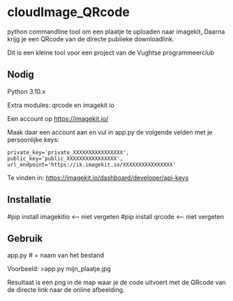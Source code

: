 # cloudImage_QRcode
python commandline tool om een plaatje te uploaden naar imagekit, Daarna krijg je een QRcode van de directe publieke downloadlink.

Dit is een kleine tool voor een project van de Vughtse programmeerclub 

Nodig
-------
Python 3.10.x

Extra modules: qrcode en imagekit io

Een account op https://imagekit.io/

Maak daar een account aan en vul in app.py de volgende velden met je persoonlijke keys:


    private_key='private_XXXXXXXXXXXXXXXX',
    public_key='public_XXXXXXXXXXXXXXXX',
    url_endpoint='https://ik.imagekit.io/XXXXXXXXXXXXXXXX'

Te vinden in: https://imagekit.io/dashboard/developer/api-keys

    
Installatie
-----------
#pip install imagekitio  <-- niet vergeten
#pip install qrcode  <-- niet vergeten

Gebruik
-------
app.py <arg> 
#<arg> = naam van het bestand

 Voorbeeld: >app.py mijn_plaatje.jpg
  
Resultaat is een png in de map waar je de code uitvoert met de QRcode van de directe link naar de online afbeelding.


